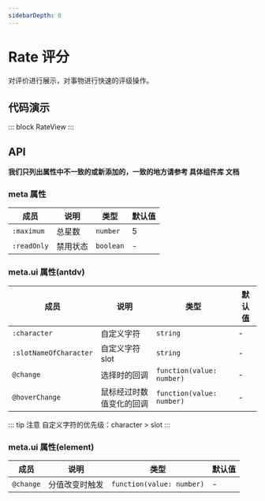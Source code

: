 ```yaml
---
sidebarDepth: 0
---
```


# Rate 评分

对评价进行展示，对事物进行快速的评级操作。

## 代码演示

::: block
RateView
:::

## API

**我们只列出属性中不一致的或新添加的，一致的地方请参考 具体组件库 文档**

### meta 属性

| 成员        | 说明     | 类型      | 默认值 |
| ----------- | -------- | --------- | ------ |
| `:maximum`  | 总星数   | `number`  | 5      |
| `:readOnly` | 禁用状态 | `boolean` | -      |

### meta.ui 属性(antdv)

| 成员                   | 说明                     | 类型                      | 默认值  |
| ---------------------- | ------------------------ | ------------------------- | ------- |
| `:character`           | 自定义字符               | `string`                  | -       |
| `:slotNameOfCharacter` | 自定义字符 slot          | `string`                  | -       |
| `@change`              | 选择时的回调             | `function(value: number)` | -       |
| `@hoverChange`         | 鼠标经过时数值变化的回调 | `function(value: number)` | -       |

::: tip 注意
自定义字符的优先级：character > slot
:::

### meta.ui 属性(element)

| 成员                   | 说明                     | 类型                      | 默认值  |
| ---------------------- | ------------------------ | ------------------------- | ------- |
| `@change`              | 分值改变时触发             | `function(value: number)` | -       |
